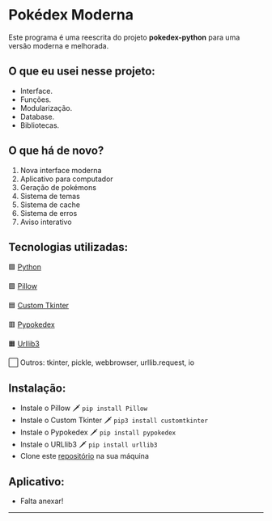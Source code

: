 # Pokédex Moderna
Este programa é uma reescrita do projeto **pokedex-python** para uma versão moderna e melhorada.

## O que eu usei nesse projeto:
- Interface.
- Funções.
- Modularização.
- Database.
- Bibliotecas.

## O que há de novo?
1. Nova interface moderna
2. Aplicativo para computador
3. Geração de pokémons
4. Sistema de temas
5. Sistema de cache
6. Sistema de erros
7. Aviso interativo

## Tecnologias utilizadas:
🟩 [Python](https://www.python.org/)

🟪 [Pillow](https://pypi.org/project/Pillow/)

🟦 [Custom Tkinter](https://github.com/TomSchimansky/CustomTkinter)

🟥 [Pypokedex](https://github.com/arnavb/pypokedex)

🟧 [Urllib3](https://pypi.org/project/urllib3/)

⬜ Outros: tkinter, pickle, webbrowser, urllib.request, io

## Instalação:
- Instale o Pillow 🗡️ `pip install Pillow`
- Instale o Custom Tkinter 🗡️ `pip3 install customtkinter`
- Instale o Pypokedex 🗡️ `pip install pypokedex`
- Instale o URLlib3 🗡️ `pip install urllib3`
- Clone este [repositório](https://github.com/Dimitri-Matheus/Pokedex-Modern) na sua máquina

## Aplicativo:
- Falta anexar!
---